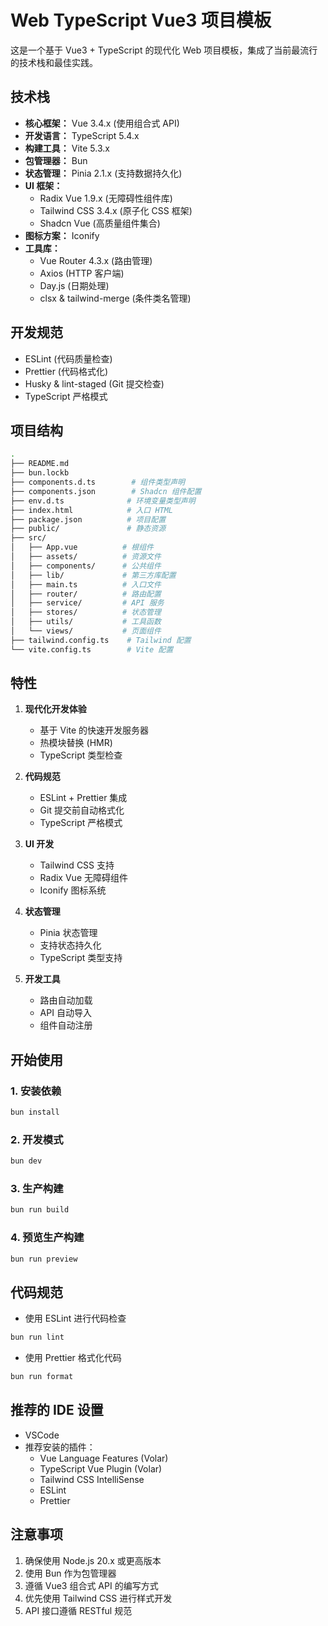 # Web TypeScript Vue3 项目模板

这是一个基于 Vue3 + TypeScript 的现代化 Web 项目模板，集成了当前最流行的技术栈和最佳实践。

## 技术栈

- **核心框架：** Vue 3.4.x (使用组合式 API)
- **开发语言：** TypeScript 5.4.x
- **构建工具：** Vite 5.3.x
- **包管理器：** Bun
- **状态管理：** Pinia 2.1.x (支持数据持久化)
- **UI 框架：**
  - Radix Vue 1.9.x (无障碍性组件库)
  - Tailwind CSS 3.4.x (原子化 CSS 框架)
  - Shadcn Vue (高质量组件集合)
- **图标方案：** Iconify
- **工具库：**
  - Vue Router 4.3.x (路由管理)
  - Axios (HTTP 客户端)
  - Day.js (日期处理)
  - clsx & tailwind-merge (条件类名管理)

## 开发规范

- ESLint (代码质量检查)
- Prettier (代码格式化)
- Husky & lint-staged (Git 提交检查)
- TypeScript 严格模式

## 项目结构

```bash
.
├── README.md
├── bun.lockb
├── components.d.ts        # 组件类型声明
├── components.json        # Shadcn 组件配置
├── env.d.ts              # 环境变量类型声明
├── index.html            # 入口 HTML
├── package.json          # 项目配置
├── public/               # 静态资源
├── src/
│   ├── App.vue          # 根组件
│   ├── assets/          # 资源文件
│   ├── components/      # 公共组件
│   ├── lib/             # 第三方库配置
│   ├── main.ts          # 入口文件
│   ├── router/          # 路由配置
│   ├── service/         # API 服务
│   ├── stores/          # 状态管理
│   ├── utils/           # 工具函数
│   └── views/           # 页面组件
├── tailwind.config.ts    # Tailwind 配置
└── vite.config.ts        # Vite 配置
```

## 特性

1. **现代化开发体验**

   - 基于 Vite 的快速开发服务器
   - 热模块替换 (HMR)
   - TypeScript 类型检查

2. **代码规范**

   - ESLint + Prettier 集成
   - Git 提交前自动格式化
   - TypeScript 严格模式

3. **UI 开发**

   - Tailwind CSS 支持
   - Radix Vue 无障碍组件
   - Iconify 图标系统

4. **状态管理**

   - Pinia 状态管理
   - 支持状态持久化
   - TypeScript 类型支持

5. **开发工具**
   - 路由自动加载
   - API 自动导入
   - 组件自动注册

## 开始使用

### 1. 安装依赖

```bash
bun install
```

### 2. 开发模式

```bash
bun dev
```

### 3. 生产构建

```bash
bun run build
```

### 4. 预览生产构建

```bash
bun run preview
```

## 代码规范

- 使用 ESLint 进行代码检查

```bash
bun run lint
```

- 使用 Prettier 格式化代码

```bash
bun run format
```

## 推荐的 IDE 设置

- VSCode
- 推荐安装的插件：
  - Vue Language Features (Volar)
  - TypeScript Vue Plugin (Volar)
  - Tailwind CSS IntelliSense
  - ESLint
  - Prettier

## 注意事项

1. 确保使用 Node.js 20.x 或更高版本
2. 使用 Bun 作为包管理器
3. 遵循 Vue3 组合式 API 的编写方式
4. 优先使用 Tailwind CSS 进行样式开发
5. API 接口遵循 RESTful 规范

